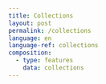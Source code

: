 ```yaml
---
title: Collections
layout: post
permalink: /collections
language: en
language-ref: collections
composition:
  - type: features
    data: collections
---
```



